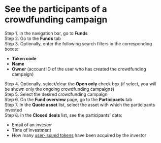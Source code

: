 # See the participants of a crowdfunding campaign

Step 1. In the navigation bar, go to **Funds**  
Step 2. Go to the **Funds** tab  
Step 3. Optionally, enter the following search filters in the corresponding boxes:

* **Token code**
* **Name**
* **Owner** \(account ID of the user who has created the crowdfunding campaign\)

Step 4. Optionally, select/clear the **Open only** check box \(if select, you will be shown only the ongoing crowdfunding campaigns\)  
Step 5. Select the desired crowdfunding campaign  
Step 6. On the **Fund overview** page, go to the **Participants** tab  
Step 7. In the **Quote asset** list, select the asset with which the participants invested  
Step 8. In the **Closed deals** list, see the participants’ data:

* Email of an investor
* Time of investment
* How many [user-issued tokens](https://tokend.gitbook.io/product-guide/user-guide/user-issued-tokens/overview) have been acquired by the investor

